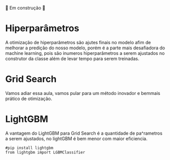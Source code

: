 🚧 Em construção 🚧
# Hiperparâmetros

A otimização de hiperparâmetros são ajutes finais no modelo afim de melhorar a predição do nosso modelo, porém é a parte mais desafiadora do machine learning, pois são inumeros hiperparâmetros a serem ajustados no construtor da classe além de levar tempo para serem treinadas.
 
# Grid Search

Vamos adiar essa aula, vamos pular para um método inovador e bemmais prático de otimização.

# LightGBM
A vantagem do LightGBM para Grid Search é a quantidade de pa^rametros a serem ajustados, no lightGBM é bem menor com maior eficiencia.

    #pip install lightgbm
    from lightgbm import LGBMClassifier
